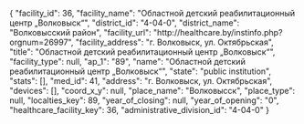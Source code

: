 {
    "facility_id": 36,
    "facility_name": "Областной детский реабилитационный центр „Волковыск“",
    "district_id": "4-04-0",
    "district_name": "Волковысский район",
    "facility_url": "http:\/\/healthcare.by\/instinfo.php?orgnum=26997",
    "facility_address": "г. Волковыск, ул. Октябрьская",
    "title": "Областной детский реабилитационный центр „Волковыск“",
    "facility_type": null,
    "ap_1": "89",
    "name": "Областной детский реабилитационный центр „Волковыск“",
    "state": "public institution",
    "stats": [],
    "med_id": 41,
    "address": "г. Волковыск, ул. Октябрьская",
    "devices": [],
    "coord_x_y": null,
    "place_name": "Волковысск",
    "place_type": null,
    "localties_key": 89,
    "year_of_closing": null,
    "year_of_opening": "0",
    "healthcare_facility_key": 36,
    "administrative_division_id": "4-04-0"
}